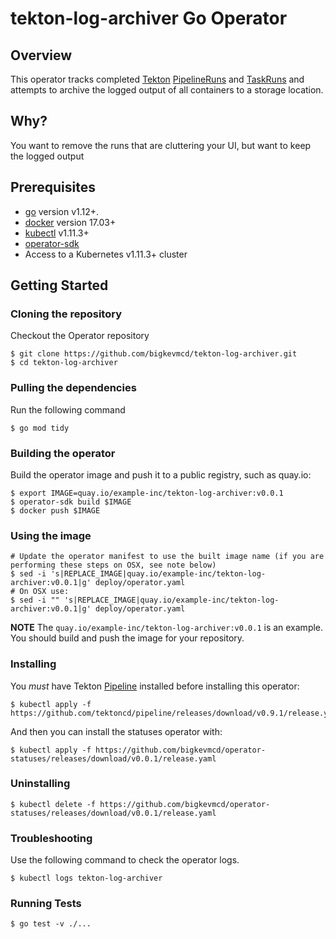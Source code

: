 # tekton-log-archiver Go Operator

## Overview

This operator tracks completed [Tekton](https://github.com/tektoncd/pipeline) [PipelineRuns](https://github.com/tektoncd/pipeline/blob/master/docs/pipelineruns.md) and [TaskRuns](https://github.com/tektoncd/pipeline/blob/master/docs/taskruns.md) and attempts to archive the logged output of all containers to a storage location.

## Why?

You want to remove the runs that are cluttering your UI, but want to keep the logged output

## Prerequisites

- [go][go_tool] version v1.12+.
- [docker][docker_tool] version 17.03+
- [kubectl][kubectl_tool] v1.11.3+
- [operator-sdk][operator_install]
- Access to a Kubernetes v1.11.3+ cluster

## Getting Started

### Cloning the repository

Checkout the Operator repository

```
$ git clone https://github.com/bigkevmcd/tekton-log-archiver.git
$ cd tekton-log-archiver
```
### Pulling the dependencies

Run the following command

```
$ go mod tidy
```

### Building the operator

Build the operator image and push it to a public registry, such as quay.io:

```
$ export IMAGE=quay.io/example-inc/tekton-log-archiver:v0.0.1
$ operator-sdk build $IMAGE
$ docker push $IMAGE
```

### Using the image

```shell
# Update the operator manifest to use the built image name (if you are performing these steps on OSX, see note below)
$ sed -i 's|REPLACE_IMAGE|quay.io/example-inc/tekton-log-archiver:v0.0.1|g' deploy/operator.yaml
# On OSX use:
$ sed -i "" 's|REPLACE_IMAGE|quay.io/example-inc/tekton-log-archiver:v0.0.1|g' deploy/operator.yaml
```

**NOTE** The `quay.io/example-inc/tekton-log-archiver:v0.0.1` is an example. You should build and push the image for your repository.

### Installing

You *must* have Tekton [Pipeline](https://github.com/tektoncd/pipeline/) installed before installing this operator:

```shell
$ kubectl apply -f https://github.com/tektoncd/pipeline/releases/download/v0.9.1/release.yaml
```

And then you can install the statuses operator with:

```shell
$ kubectl apply -f https://github.com/bigkevmcd/operator-statuses/releases/download/v0.0.1/release.yaml
```

### Uninstalling

```shell
$ kubectl delete -f https://github.com/bigkevmcd/operator-statuses/releases/download/v0.0.1/release.yaml
```

### Troubleshooting

Use the following command to check the operator logs.

```shell
$ kubectl logs tekton-log-archiver
```

### Running Tests

```shell
$ go test -v ./...
```

[dep_tool]: https://golang.github.io/dep/docs/installation.html
[go_tool]: https://golang.org/dl/
[kubectl_tool]: https://kubernetes.io/docs/tasks/tools/install-kubectl/
[docker_tool]: https://docs.docker.com/install/
[operator_sdk]: https://github.com/operator-framework/operator-sdk
[operator_install]: https://github.com/operator-framework/operator-sdk/blob/master/doc/user/install-operator-sdk.md
